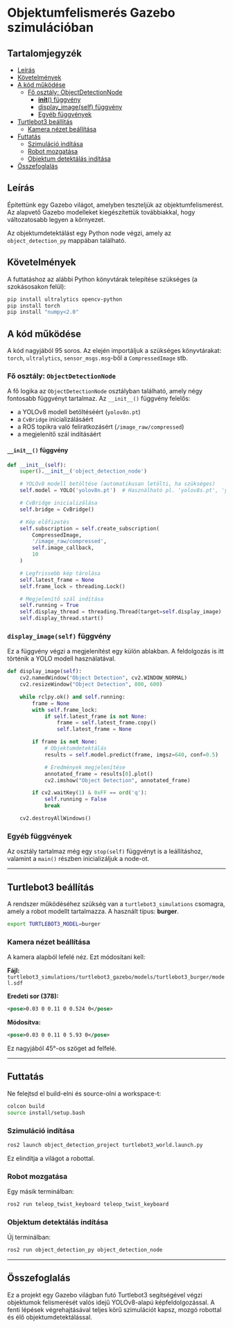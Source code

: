 
# Objektumfelismerés Gazebo szimulációban

## Tartalomjegyzék

- [Leírás](#leírás)
- [Követelmények](#követelmények)
- [A kód működése](#a-kód-működése)
  - [Fő osztály: ObjectDetectionNode](#fő-osztály-objectdetectionnode)
    - [__init__() függvény](#init-függvény)
    - [display_image(self) függvény](#display_imageself-függvény)
    - [Egyéb függvények](#egyéb-függvények)
- [Turtlebot3 beállítás](#turtlebot3-beállítás)
  - [Kamera nézet beállítása](#kamera-nézet-beállítása)
- [Futtatás](#futtatás)
  - [Szimuláció indítása](#szimuláció-indítása)
  - [Robot mozgatása](#robot-mozgatása)
  - [Objektum detektálás indítása](#objektum-detektálás-indítása)
- [Összefoglalás](#összefoglalás)


## Leírás

Építettünk egy Gazebo világot, amelyben teszteljük az objektumfelismerést. Az alapvető Gazebo modelleket kiegészítettük továbbiakkal, hogy változatosabb legyen a környezet.

Az objektumdetektálást egy Python node végzi, amely az `object_detection_py` mappában található.

## Követelmények

A futtatáshoz az alábbi Python könyvtárak telepítése szükséges (a szokásosakon felül):

```bash
pip install ultralytics opencv-python
pip install torch
pip install "numpy<2.0"
```

## A kód működése

A kód nagyjából 95 soros. Az elején importáljuk a szükséges könyvtárakat: `torch`, `ultralytics`, `sensor_msgs.msg`-ből a `CompressedImage` stb.

### Fő osztály: `ObjectDetectionNode`

A fő logika az `ObjectDetectionNode` osztályban található, amely négy fontosabb függvényt tartalmaz. Az `__init__()` függvény felelős:

- a YOLOv8 modell betöltéséért (`yolov8n.pt`)
- a `CvBridge` inicializálásáért
- a ROS topikra való feliratkozásért (`/image_raw/compressed`)
- a megjelenítő szál indításáért

#### `__init__()` függvény

```python
def __init__(self):
    super().__init__('object_detection_node')

    # YOLOv8 modell betöltése (automatikusan letölti, ha szükséges)
    self.model = YOLO('yolov8n.pt')  # Használható pl. 'yolov8s.pt', 'yolov8m.pt' is

    # CvBridge inicializálása
    self.bridge = CvBridge()

    # Kép előfizetés
    self.subscription = self.create_subscription(
        CompressedImage,
        '/image_raw/compressed',
        self.image_callback,
        10
    )

    # Legfrissebb kép tárolása
    self.latest_frame = None
    self.frame_lock = threading.Lock()

    # Megjelenítő szál indítása
    self.running = True
    self.display_thread = threading.Thread(target=self.display_image)
    self.display_thread.start()
```

### `display_image(self)` függvény

Ez a függvény végzi a megjelenítést egy külön ablakban. A feldolgozás is itt történik a YOLO modell használatával.

```python
def display_image(self):
    cv2.namedWindow("Object Detection", cv2.WINDOW_NORMAL)
    cv2.resizeWindow("Object Detection", 800, 600)

    while rclpy.ok() and self.running:
        frame = None
        with self.frame_lock:
            if self.latest_frame is not None:
                frame = self.latest_frame.copy()
                self.latest_frame = None

        if frame is not None:
            # Objektumdetektálás
            results = self.model.predict(frame, imgsz=640, conf=0.5)

            # Eredmények megjelenítése
            annotated_frame = results[0].plot()
            cv2.imshow("Object Detection", annotated_frame)

        if cv2.waitKey(1) & 0xFF == ord('q'):
            self.running = False
            break

    cv2.destroyAllWindows()
```

### Egyéb függvények

Az osztály tartalmaz még egy `stop(self)` függvényt is a leállításhoz, valamint a `main()` részben inicializáljuk a node-ot.

---

## Turtlebot3 beállítás

A rendszer működéséhez szükség van a `turtlebot3_simulations` csomagra, amely a robot modellt tartalmazza. A használt típus: **burger**.

```bash
export TURTLEBOT3_MODEL=burger
```

### Kamera nézet beállítása

A kamera alapból lefelé néz. Ezt módosítani kell:

**Fájl:**  
`turtlebot3_simulations/turtlebot3_gazebo/models/turtlebot3_burger/model.sdf`

**Eredeti sor (378):**

```xml
<pose>0.03 0 0.11 0 0.524 0</pose>
```

**Módosítva:**

```xml
<pose>0.03 0 0.11 0 5.93 0</pose>
```

Ez nagyjából 45°-os szöget ad felfelé.

---

## Futtatás

Ne felejtsd el build-elni és source-olni a workspace-t:

```bash
colcon build
source install/setup.bash
```

### Szimuláció indítása

```bash
ros2 launch object_detection_project turtlebot3_world.launch.py
```

Ez elindítja a világot a robottal.

### Robot mozgatása

Egy másik terminálban:

```bash
ros2 run teleop_twist_keyboard teleop_twist_keyboard
```

### Objektum detektálás indítása

Új terminálban:

```bash
ros2 run object_detection_py object_detection_node
```

---

## Összefoglalás

Ez a projekt egy Gazebo világban futó Turtlebot3 segítségével végzi objektumok felismerését valós idejű YOLOv8-alapú képfeldolgozással. A fenti lépések végrehajtásával teljes körű szimulációt kapsz, mozgó robottal és élő objektumdetektálással.
